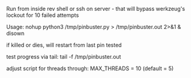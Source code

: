 Run from inside rev shell or ssh on server - that will bypass werkzeug's lockout for 10 failed attempts

Usage: nohup python3 /tmp/pinbuster.py > /tmp/pinbuster.out 2>&1 &
disown

if killed or dies, will restart from last pin tested

test progress via tail: tail -f /tmp/pinbuster.out

adjust script for threads through: MAX_THREADS = 10  (default = 5)
